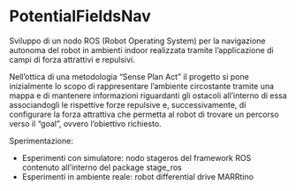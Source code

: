 # PotentialFieldsNav

Sviluppo di un nodo ROS (Robot Operating System) per la navigazione autonoma del robot in ambienti indoor realizzata tramite l’applicazione di campi di forza attrattivi e repulsivi.

Nell’ottica di una metodologia “Sense Plan Act” il progetto si pone inizialmente lo scopo di rappresentare l’ambiente circostante tramite una mappa e di mantenere informazioni riguardanti gli ostacoli all’interno di essa associandogli le rispettive forze repulsive e, successivamente, di configurare la forza attrattiva che permetta al robot di trovare un percorso verso il “goal”, ovvero l’obiettivo richiesto.

Sperimentazione:
- Esperimenti con simulatore:  nodo stageros del framework ROS contenuto all’interno del package stage_ros
- Esperimenti in ambiente reale:  robot differential drive MARRtino
